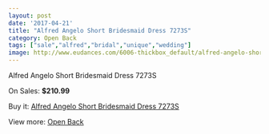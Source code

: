 ```yaml
---
layout: post
date: '2017-04-21'
title: "Alfred Angelo Short Bridesmaid Dress 7273S"
category: Open Back
tags: ["sale","alfred","bridal","unique","wedding"]
image: http://www.eudances.com/6006-thickbox_default/alfred-angelo-short-bridesmaid-dress-7273s.jpg
---
```

Alfred Angelo Short Bridesmaid Dress 7273S

On Sales: **$210.99**
<a href="https://www.eudances.com/en/open-back/2136-alfred-angelo-short-bridesmaid-dress-7273s.html"><amp-img layout="responsive" width="600" height="600" src="//www.eudances.com/6006-thickbox_default/alfred-angelo-short-bridesmaid-dress-7273s.jpg" alt="Alfred Angelo Short Bridesmaid Dress 7273S 0" /></a>
<a href="https://www.eudances.com/en/open-back/2136-alfred-angelo-short-bridesmaid-dress-7273s.html"><amp-img layout="responsive" width="600" height="600" src="//www.eudances.com/6008-thickbox_default/alfred-angelo-short-bridesmaid-dress-7273s.jpg" alt="Alfred Angelo Short Bridesmaid Dress 7273S 1" /></a>
<a href="https://www.eudances.com/en/open-back/2136-alfred-angelo-short-bridesmaid-dress-7273s.html"><amp-img layout="responsive" width="600" height="600" src="//www.eudances.com/6007-thickbox_default/alfred-angelo-short-bridesmaid-dress-7273s.jpg" alt="Alfred Angelo Short Bridesmaid Dress 7273S 2" /></a>

Buy it: [Alfred Angelo Short Bridesmaid Dress 7273S](https://www.eudances.com/en/open-back/2136-alfred-angelo-short-bridesmaid-dress-7273s.html "Alfred Angelo Short Bridesmaid Dress 7273S")

View more: [Open Back](https://www.eudances.com/en/24-open-back "Open Back")